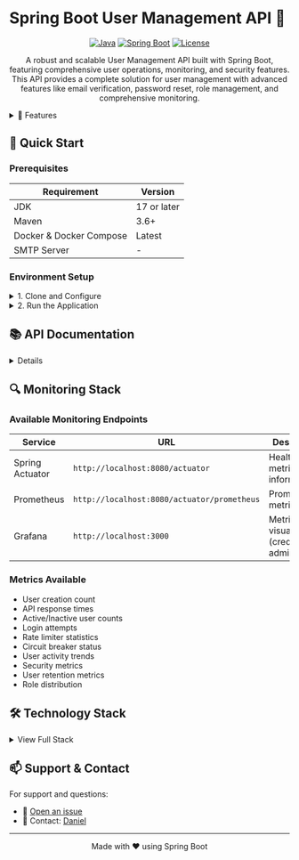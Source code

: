 # Spring Boot User Management API 🚀

<div align="center">

[![Java](https://img.shields.io/badge/Java-17-orange.svg)](https://openjdk.java.net/projects/jdk/17/)
[![Spring Boot](https://img.shields.io/badge/Spring%20Boot-3.2.0-brightgreen.svg)](https://spring.io/projects/spring-boot)
[![License](https://img.shields.io/badge/License-Custom-blue.svg)](LICENSE)

</div>

<p align="center">
A robust and scalable User Management API built with Spring Boot, featuring comprehensive user operations, monitoring, and security features. This API provides a complete solution for user management with advanced features like email verification, password reset, role management, and comprehensive monitoring.
</p>

<details>
<summary>🌟 Features</summary>

### User Management
- ✅ CRUD operations for users
- 📧 Email verification system
- 🔑 Password reset functionality
- 🔍 Search and filter capabilities
- 👥 Advanced role-based user management
  - Role assignment and removal
  - Multi-role support
  - Role-based filtering
- 📄 Pagination and sorting support
- 📥 Bulk user import via CSV
  - Support for username, email, password, active status, and roles
  - Detailed import results
  - Error handling for each record

### Security & Performance
- 🔒 BCrypt password encryption
- ⚡ Rate limiting for critical endpoints
- 🔄 Circuit breaker pattern implementation
- 🚀 Async operations support
- 💾 Caching mechanism
- ✉️ Email verification workflow

### Monitoring & Observability
- 📊 Prometheus metrics integration
- 📈 Custom Grafana dashboards
- 🔍 Spring Boot Actuator endpoints
- 📝 Comprehensive logging system
- ❤️ Health check endpoints
- 📉 Performance metrics tracking

### Documentation
- 📚 OpenAPI 3.0/Swagger integration
- 🔢 API versioning
- 📖 Detailed endpoint documentation
- 💡 Response examples
- ⚠️ Error handling documentation

</details>

## 🚀 Quick Start

### Prerequisites
| Requirement | Version |
|------------|---------|
| JDK | 17 or later |
| Maven | 3.6+ |
| Docker & Docker Compose | Latest |
| SMTP Server | - |

### Environment Setup

<details>
<summary>1. Clone and Configure</summary>

   ```bash
   git clone https://github.com/xgaming6285/JavaAPIs.git
   cd demo
   ```

   Create `application-local.properties` inside "demo\src\main\resources\" with your email configuration:
   ```properties
   spring.mail.host=smtp.gmail.com
   spring.mail.port=587
   spring.mail.username=your-email@gmail.com
   spring.mail.password=your-app-password
   spring.mail.properties.mail.smtp.auth=true
   spring.mail.properties.mail.smtp.starttls.enable=true
   ```
</details>

<details>
<summary>2. Run the Application</summary>

#### Local Development

```bash
./mvn clean install
cd demo
mvn spring-boot:run
```
Application starts at `http://localhost:8080`

#### Docker Environment

Development with hot reload
```bash
docker-compose up --build
```

Monitoring stack (Prometheus & Grafana)
```bash
docker-compose -f docker-compose-monitoring.yml up --build
```
</details>

## 📚 API Documentation
<details>

<div align="center">
<h3>Available Endpoints</h3>
</div>

#### User Management
| Endpoint | Method | Description | Rate Limited |
|----------|--------|-------------|--------------|
| `/api/v1/import/users` | POST | Import users from CSV | No |
| `/api/v1/users` | GET | Get all users | No |
| `/api/v1/users` | POST | Create user | Yes |
| `/api/v1/users/{id}` | GET | Get user by ID | No |
| `/api/v1/users/{id}` | PUT | Update user | No |
| `/api/v1/users/{id}` | DELETE | Delete user | No |
| `/api/v1/users/search` | GET | Search users by username | No |
| `/api/v1/users/paginated` | GET | Get paginated users | No |
| `/api/v1/users/{id}/password` | PUT | Update user password | Yes |
| `/api/v1/users/circuit-test/{id}` | GET | Test circuit breaker | No |
| `/api/v1/users/active` | GET | Get active users | No |
| `/api/v1/users/inactive` | GET | Get inactive users | No |
| `/api/v1/users/by-domain` | GET | Get users by email domain | No |
| `/api/v1/users/by-role` | GET | Get users by role | No |
| `/api/v1/users/by-min-roles` | GET | Get users by minimum roles | No |
| `/api/v1/users/search/advanced` | GET | Advanced user search | No |
| `/api/v1/users/{id}/roles` | PUT | Update user roles | No |

#### Authentication
| Endpoint | Method | Description | Rate Limited |
|----------|--------|-------------|--------------|
| `/api/auth/register` | POST | User registration | Yes |
| `/api/auth/login` | POST | User login | Yes |
| `/api/auth/verify` | GET | Email verification | No |
| `/api/auth/reset-password` | POST | Request password reset | Yes |
| `/api/auth/update-password` | POST | Update password with token | No |

#### Analytics
| Endpoint | Method | Description | Rate Limited |
|----------|--------|-------------|--------------|
| `/api/v1/analytics/user-stats` | GET | Get user statistics | No |
| `/api/v1/analytics/activity-trends` | GET | Get user activity trends | No |
| `/api/v1/analytics/role-distribution` | GET | Get role distribution analysis | No |
| `/api/v1/analytics/user-growth` | GET | Get user growth metrics | No |
| `/api/v1/analytics/security-metrics` | GET | Get security metrics | No |
| `/api/v1/analytics/user-retention` | GET | Get user retention metrics | No |
| `/api/v1/analytics/user-behavior` | GET | Get user behavior analysis | No |

#### Health Check
| Endpoint | Method | Description | Rate Limited |
|----------|--------|-------------|--------------|
| `/api/health` | GET | API health check | No |

### Rate Limiting Configuration
```properties
# Registration: 3 requests per minute
resilience4j.ratelimiter.instances.registration.limitForPeriod=3
resilience4j.ratelimiter.instances.registration.limitRefreshPeriod=1m

# Login: 5 requests per minute
resilience4j.ratelimiter.instances.login.limitForPeriod=5
resilience4j.ratelimiter.instances.login.limitRefreshPeriod=1m

# Password Reset: 3 requests per minute
resilience4j.ratelimiter.instances.passwordReset.limitForPeriod=3
resilience4j.ratelimiter.instances.passwordReset.limitRefreshPeriod=1m
```

### Documentation Links
- 📘 Swagger UI: `http://localhost:8080/swagger-ui.html`
- 📗 OpenAPI Spec: `http://localhost:8080/api-docs`

### CSV Import Format
The user import feature accepts CSV files with the following format:
```csv
username,email,password,active,roles
john_doe,john.doe@example.com,password123,true,USER,ADMIN
jane_smith,jane.smith@example.com,password456,true,USER
```

- **Headers**: Required, case-insensitive
- **Fields**:
  - username: Required, unique identifier
  - email: Required, valid email format
  - password: Required, will be encrypted
  - active: Boolean (true/false)
  - roles: Comma-separated list of roles

</details>

## 🔍 Monitoring Stack

### Available Monitoring Endpoints
| Service | URL | Description |
|---------|-----|-------------|
| Spring Actuator | `http://localhost:8080/actuator` | Health and metrics information |
| Prometheus | `http://localhost:8080/actuator/prometheus` | Prometheus metrics |
| Grafana | `http://localhost:3000` | Metrics visualization (credentials: admin/admin) |

### Metrics Available
- User creation count
- API response times
- Active/Inactive user counts
- Login attempts
- Rate limiter statistics
- Circuit breaker status
- User activity trends
- Security metrics
- User retention metrics
- Role distribution

## 🛠️ Technology Stack

<details>
<summary>View Full Stack</summary>

| Category | Technologies |
|----------|-------------|
| Core Framework | Spring Boot 3.2.0, Spring Data JPA, Spring Security Crypto |
| Database | H2 Database (dev/test), PostgreSQL/MySQL support |
| Monitoring | Prometheus, Grafana, Resilience4j, Spring Boot Actuator |
| Documentation & Testing | SpringDoc OpenAPI, JUnit 5, Spring Boot Test |
| DevOps | Docker, Docker Compose, Maven |

</details>

## 📫 Support & Contact

For support and questions:
- 🐛 [Open an issue](https://github.com/xgaming6285/JavaAPIs/issues)
- 📧 Contact: [Daniel](mailto:dani034406@gmail.com)

---

<div align="center">
Made with ❤️ using Spring Boot
</div>

